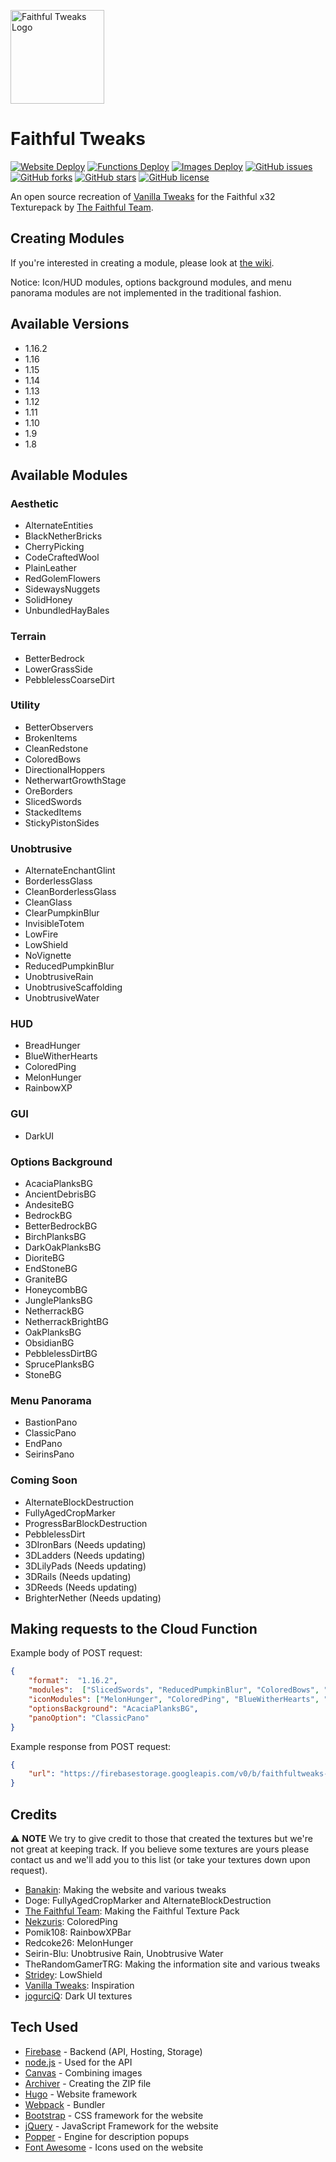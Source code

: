 [<img src="https://faithfultweaks.com/images/logo.png" alt="Faithful Tweaks Logo" width="150px" />](https://faithfultweaks.com/)

# Faithful Tweaks
<p>
    <a href="https://github.com/FaithfulTweaks/FaithfulTweaks/actions"><img alt="Website Deploy" src="https://github.com/FaithfulTweaks/FaithfulTweaks/workflows/Website%20Deploy/badge.svg"></a>
    <a href="https://github.com/FaithfulTweaks/FaithfulTweaks/actions"><img alt="Functions Deploy" src="https://github.com/FaithfulTweaks/FaithfulTweaks/workflows/Functions%20Deploy/badge.svg"></a>
    <a href="https://github.com/FaithfulTweaks/FaithfulTweaks/actions"><img alt="Images Deploy" src="https://github.com/FaithfulTweaks/FaithfulTweaks/workflows/Images%20Deploy/badge.svg"></a>
    <a href="https://github.com/FaithfulTweaks/FaithfulTweaks/issues"><img alt="GitHub issues" src="https://img.shields.io/github/issues/FaithfulTweaks/FaithfulTweaks"></a>
    <a href="https://github.com/FaithfulTweaks/FaithfulTweaks/network"><img alt="GitHub forks" src="https://img.shields.io/github/forks/FaithfulTweaks/FaithfulTweaks"></a>
    <a href="https://github.com/FaithfulTweaks/FaithfulTweaks/stargazers"><img alt="GitHub stars" src="https://img.shields.io/github/stars/FaithfulTweaks/FaithfulTweaks"></a>
    <a href="https://github.com/FaithfulTweaks/FaithfulTweaks/blob/master/LICENSE"><img alt="GitHub license" src="https://img.shields.io/github/license/FaithfulTweaks/FaithfulTweaks"></a>
</p>

An open source recreation of [Vanilla Tweaks](https://vanillatweaks.net/picker/resource-packs/) for the Faithful x32 Texturepack by [The Faithful Team](https://faithful.team/).

## Creating Modules
If you're interested in creating a module, please look at [the wiki](https://github.com/FaithfulTweaks/FaithfulTweaks/wiki).

Notice: Icon/HUD modules, options background modules, and menu panorama modules are not implemented in the traditional fashion.

## Available Versions
- 1.16.2
- 1.16
- 1.15
- 1.14
- 1.13
- 1.12
- 1.11
- 1.10
- 1.9
- 1.8

## Available Modules
### Aesthetic
- AlternateEntities
- BlackNetherBricks
- CherryPicking
- CodeCraftedWool
- PlainLeather
- RedGolemFlowers
- SidewaysNuggets
- SolidHoney
- UnbundledHayBales

### Terrain
- BetterBedrock
- LowerGrassSide
- PebblelessCoarseDirt

### Utility
- BetterObservers
- BrokenItems
- CleanRedstone
- ColoredBows
- DirectionalHoppers
- NetherwartGrowthStage
- OreBorders
- SlicedSwords
- StackedItems
- StickyPistonSides

### Unobtrusive
- AlternateEnchantGlint
- BorderlessGlass
- CleanBorderlessGlass
- CleanGlass
- ClearPumpkinBlur
- InvisibleTotem
- LowFire
- LowShield
- NoVignette
- ReducedPumpkinBlur
- UnobtrusiveRain
- UnobtrusiveScaffolding
- UnobtrusiveWater

### HUD
- BreadHunger
- BlueWitherHearts
- ColoredPing
- MelonHunger
- RainbowXP

### GUI
- DarkUI

### Options Background
- AcaciaPlanksBG
- AncientDebrisBG
- AndesiteBG
- BedrockBG
- BetterBedrockBG
- BirchPlanksBG
- DarkOakPlanksBG
- DioriteBG
- EndStoneBG
- GraniteBG
- HoneycombBG
- JunglePlanksBG
- NetherrackBG
- NetherrackBrightBG
- OakPlanksBG
- ObsidianBG
- PebblelessDirtBG
- SprucePlanksBG
- StoneBG

### Menu Panorama
- BastionPano
- ClassicPano
- EndPano
- SeirinsPano

### Coming Soon
- AlternateBlockDestruction
- FullyAgedCropMarker
- ProgressBarBlockDestruction
- PebblelessDirt
- 3DIronBars (Needs updating)
- 3DLadders (Needs updating)
- 3DLilyPads (Needs updating)
- 3DRails (Needs updating)
- 3DReeds (Needs updating)
- BrighterNether (Needs updating)

## Making requests to the Cloud Function
Example body of POST request:
```json
{
    "format":  "1.16.2",
    "modules":  ["SlicedSwords", "ReducedPumpkinBlur", "ColoredBows", "OreBorders", "StickyPistonSides"],
    "iconModules": ["MelonHunger", "ColoredPing", "BlueWitherHearts", "RainbowXP"],
    "optionsBackground": "AcaciaPlanksBG",
    "panoOption": "ClassicPano"
}
```

Example response from POST request:
```json
{
    "url": "https://firebasestorage.googleapis.com/v0/b/faithfultweaks-app.appspot.com/o/FaithfulTweaks%2F900000000-0000-0000-0000-000000000000.zip?alt=media&token=00000000-0000-0000-0000-000000000000"
}
```

## Credits
⚠ **NOTE** We try to give credit to those that created the textures but we're not great at keeping track. If you believe some textures are yours please contact us and we'll add you to this list (or take your textures down upon request).
- [Banakin](https://banakin.github.io): Making the website and various tweaks
- Doge: FullyAgedCropMarker and AlternateBlockDestruction
- [The Faithful Team](https://faithful.team/): Making the Faithful Texture Pack
- [Nekzuris](https://twitter.com/Nekzuris): ColoredPing
- Pomik108: RainbowXPBar
- Redcoke26: MelonHunger
- Seirin-Blu: Unobtrusive Rain, Unobtrusive Water
- TheRandomGamerTRG: Making the information site and various tweaks
- [Stridey](https://www.planetminecraft.com/member/stridey/): LowShield
- [Vanilla Tweaks](https://vanillatweaks.net/picker/resource-packs/): Inspiration
- [jogurciQ](https://www.planetminecraft.com/member/jogurciq/): Dark UI textures

## Tech Used
- [Firebase](https://firebase.google.com/) - Backend (API, Hosting, Storage)
- [node.js](https://nodejs.org/) - Used for the API
- [Canvas](https://github.com/Automattic/node-canvas) - Combining images
- [Archiver](https://github.com/archiverjs/node-archiver) - Creating the ZIP file
- [Hugo](https://gohugo.io/) - Website framework
- [Webpack](https://webpack.js.org/) - Bundler
- [Bootstrap](https://getbootstrap.com/) - CSS framework for the website
- [jQuery](https://jquery.com/) - JavaScript Framework for the website
- [Popper](https://popper.js.org/) - Engine for description popups
- [Font Awesome](https://fontawesome.com/) - Icons used on the website
